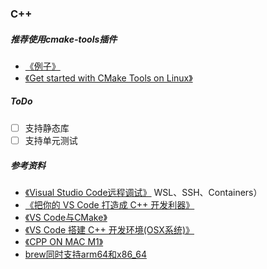 ### C++
##### 推荐使用cmake-tools插件
+ [《例子》](https://github.com/feixiao/cmake-catch-vsc-template)
+ [《Get started with CMake Tools on Linux》](https://code.visualstudio.com/docs/cpp/cmake-linux)

##### ToDo
+ [ ] 支持静态库
+ [ ] 支持单元测试

##### 参考资料
+ [《Visual Studio Code远程调试》](https://www.cnblogs.com/mightycode/p/10876119.html) WSL、SSH、Containers）
+ [《把你的 VS Code 打造成 C++ 开发利器》](https://mp.weixin.qq.com/s/zA3HWWq-R0PT40CuLIbGsQ)
+ [《VS Code与CMake》](https://www.cnblogs.com/iwiniwin/p/13705456.html)
+ [《VS Code 搭建 C++ 开发环境(OSX系统)》](https://xie.infoq.cn/article/1dd3fe369ec9f3db5661570fa)
+ [《CPP ON MAC M1》](https://www.geeksforgeeks.org/c-installation-on-macbook-m1-for-vs-code/)
+ [brew同时支持arm64和x86_64](https://benobi.one/posts/running_brew_on_m1_for_x86/)